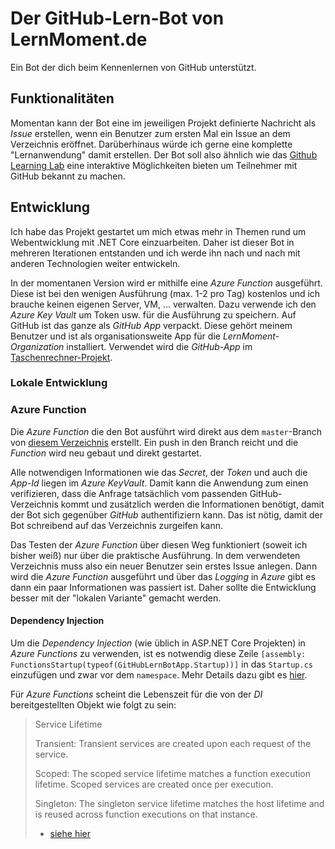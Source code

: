 # Der GitHub-Lern-Bot von LernMoment.de
Ein Bot der dich beim Kennenlernen von GitHub unterstützt.

## Funktionalitäten
Momentan kann der Bot eine im jeweiligen Projekt definierte Nachricht als *Issue* erstellen, wenn ein Benutzer zum ersten Mal ein Issue an dem Verzeichnis eröffnet. Darüberhinaus würde ich gerne eine komplette "Lernanwendung" damit erstellen. Der Bot soll also ähnlich wie das [Github Learning Lab](https://lab.github.com) eine interaktive Möglichkeiten bieten um Teilnehmer mit GitHub bekannt zu machen.

## Entwicklung
Ich habe das Projekt gestartet um mich etwas mehr in Themen rund um Webentwicklung mit .NET Core einzuarbeiten. Daher ist dieser Bot in mehreren Iterationen entstanden und ich werde ihn nach und nach mit anderen Technologien weiter entwickeln.

In der momentanen Version wird er mithilfe eine *Azure Function* ausgeführt. Diese ist bei den wenigen Ausführung (max. 1-2 pro Tag) kostenlos und ich brauche keinen eigenen Server, VM, ... verwalten. Dazu verwende ich den *Azure Key Vault* um Token usw. für die Ausführung zu speichern. Auf GitHub ist das ganze als *GitHub App* verpackt. Diese gehört meinem Benutzer und ist als organisationsweite App für die *LernMoment-Organization* installiert. Verwendet wird die *GitHub-App* im [Taschenrechner-Projekt](https://github.com/LernMoment/einstieg-csharp-taschenrechner). 

### Lokale Entwicklung



### Azure Function
Die *Azure Function* die den Bot ausführt wird direkt aus dem `master`-Branch von [diesem Verzeichnis](https://github.com/LernMoment/github-lernbot-app) erstellt. Ein push in den Branch reicht und die *Function* wird neu gebaut und direkt gestartet.

Alle notwendigen Informationen wie das *Secret*, der *Token* und auch die *App-Id* liegen im *Azure KeyVault*. Damit kann die Anwendung zum einen verifizieren, dass die Anfrage tatsächlich vom passenden GitHub-Verzeichnis kommt und zusätzlich werden die Informationen benötigt, damit der Bot sich gegenüber *GitHub* authentifiziern kann. Das ist nötig, damit der Bot schreibend auf das Verzeichnis zurgeifen kann.

Das Testen der *Azure Function* über diesen Weg funktioniert (soweit ich bisher weiß) nur über die praktische Ausführung. In dem verwendeten Verzeichnis muss also ein neuer Benutzer sein erstes Issue anlegen. Dann wird die *Azure Function* ausgeführt und über das *Logging* in *Azure* gibt es dann ein paar Informationen was passiert ist. Daher sollte die Entwicklung besser mit der "lokalen Variante" gemacht werden.

#### Dependency Injection
Um die *Dependency Injection* (wie üblich in ASP.NET Core Projekten) in *Azure Functions* zu verwenden, ist es notwendig diese Zeile `[assembly: FunctionsStartup(typeof(GitHubLernBotApp.Startup))]` in das `Startup.cs` einzufügen und zwar vor dem `namespace`. Mehr Details dazu gibt es [hier](https://docs.microsoft.com/de-de/azure/azure-functions/functions-dotnet-dependency-injection).

Für *Azure Functions* scheint die Lebenszeit für die von der *DI* bereitgestellten Objekt wie folgt zu sein:

> Service Lifetime
>
> Transient: Transient services are created upon each request of the service.
>
> Scoped: The scoped service lifetime matches a function execution lifetime. Scoped services are created once per execution.
>
> Singleton: The singleton service lifetime matches the host lifetime and is reused across function executions on that instance.
> - [siehe hier](https://rmauro.dev/native-dependency-injection-in-azure-functions-with-csharp/)
